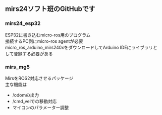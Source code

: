 ## mirs24ソフト班のGitHubです
### mirs24_esp32
ESP32に書き込むmicro-ros用のプログラム\
接続するPC側にmicro-ros agentが必要\
micro_ros_arduino_mirs240xをダウンロードしてArduino IDEにライブラリとして登録する必要がある

### mirs_mg5
MirsをROS2対応させるパッケージ\
主な機能は
- /odomの出力
- /cmd_velでの移動対応
- マイコンのパラメーター調整
